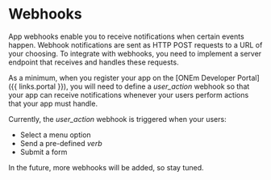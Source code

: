 # Webhooks

App webhooks enable you to receive notifications when certain events happen.  Webhook notifications are sent as HTTP POST requests to a URL of your choosing. To integrate with webhooks, you need to implement a server endpoint that receives and handles these requests.

As a minimum, when you register your app on the [ONEm Developer Portal]({{ links.portal }}), you will need to define a *user_action* webhook so that your app can receive notifications whenever your users perform actions that your app must handle.

Currently, the *user_action* webhook is triggered when your users:

* Select a menu option
* Send a pre-defined *verb*
* Submit a form

In the future, more webhooks will be added, so stay tuned.
